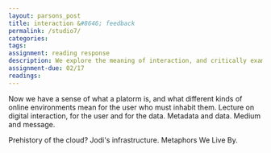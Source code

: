 ```yaml
---  
layout: parsons_post  
title: interaction &#8646; feedback
permalink: /studio7/  
categories:   
tags:  
assignment: reading response
description: We explore the meaning of interaction, and critically examine different forms of interactivity offered by objects on the web. 
assignment-due: 02/17
readings: 
---  
```


Now we have a sense of what a platorm is, and what different kinds of online environments mean for the user who must inhabit them. Lecture on digital interaction, for the user and for the data. Metadata and data. Medium and message. 

Prehistory of the cloud?
Jodi's infrastructure.
Metaphors We Live By.
